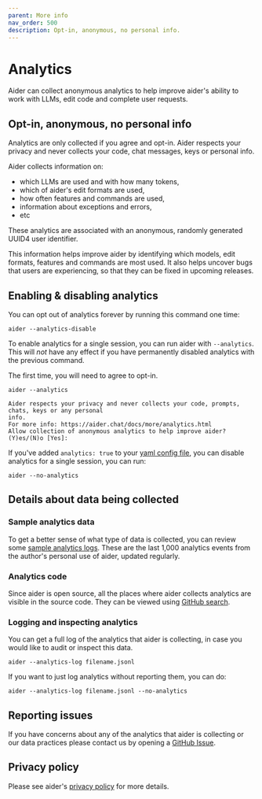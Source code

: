 ```yaml
---
parent: More info
nav_order: 500
description: Opt-in, anonymous, no personal info.
---
```


# Analytics

Aider can collect anonymous analytics to help
improve aider's ability to work with LLMs, edit code and complete user requests.

## Opt-in, anonymous, no personal info

Analytics are only collected if you agree and opt-in. 
Aider respects your privacy and never collects your code, chat messages, keys or
personal info.

Aider collects information on:

- which LLMs are used and with how many tokens,
- which of aider's edit formats are used,
- how often features and commands are used,
- information about exceptions and errors,
- etc

These analytics are associated with an anonymous,
randomly generated UUID4 user identifier.

This information helps improve aider by identifying which models, edit formats,
features and commands are most used.
It also helps uncover bugs that users are experiencing, so that they can be fixed
in upcoming releases.

## Enabling & disabling analytics

You can opt out of analytics forever by running this command one time:

```
aider --analytics-disable
```

To enable analytics for a single session, you can run aider with `--analytics`.
This will *not* have any effect if you have permanently disabled analytics with the previous command.

The first time, you will need to agree to opt-in.

```
aider --analytics

Aider respects your privacy and never collects your code, prompts, chats, keys or any personal
info.
For more info: https://aider.chat/docs/more/analytics.html
Allow collection of anonymous analytics to help improve aider? (Y)es/(N)o [Yes]:
```

If you've added `analytics: true` to your 
[yaml config file](/docs/config/aider_conf.html), 
you can disable analytics for a single session, you can run:

```
aider --no-analytics
```

## Details about data being collected

### Sample analytics data

To get a better sense of what type of data is collected, you can review some
[sample analytics logs](https://github.com/aider-ai/aider/blob/main/aider/website/assets/sample-analytics.jsonl).
These are the last 1,000 analytics events from the author's
personal use of aider, updated regularly.


### Analytics code

Since aider is open source, all the places where aider collects analytics
are visible in the source code.
They can be viewed using 
[GitHub search](https://github.com/search?q=repo%3Aaider-ai%2Faider+%22.event%28%22&type=code).


### Logging and inspecting analytics

You can get a full log of the analytics that aider is collecting,
in case you would like to audit or inspect this data.

```
aider --analytics-log filename.jsonl
```

If you want to just log analytics without reporting them, you can do:

```
aider --analytics-log filename.jsonl --no-analytics
```


## Reporting issues

If you have concerns about any of the analytics that aider is collecting
or our data practices
please contact us by opening a
[GitHub Issue](https://github.com/aider-ai/aider/issues).

## Privacy policy

Please see aider's
[privacy policy](/docs/legal/privacy.html)
for more details.

